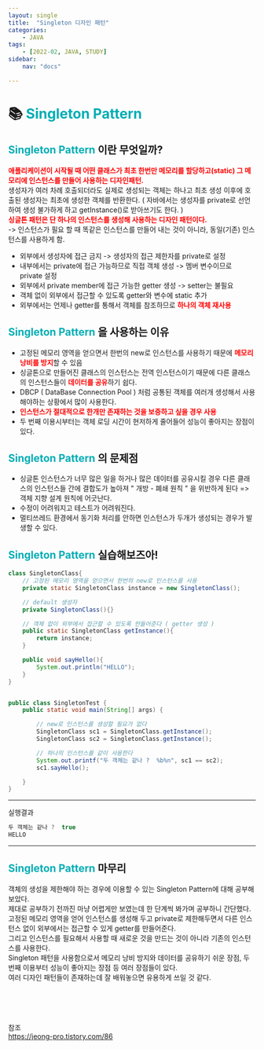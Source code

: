 ```yaml
---
layout: single
title:  "Singleton 디자인 패턴"
categories: 
    - JAVA
tags: 
    - [2022-02, JAVA, STUDY]
sidebar:
    nav: "docs"

---
```


# 📚 <a style="color:#00adb5">Singleton Pattern</a> 

## <a style="color:#00adb5">Singleton Pattern</a> 이란 무엇일까?
<a style="color:red"><b>애플리케이션이 시작될 때 어떤 클래스가 최초 한번만 메모리를 할당하고(static) 그 메모리에 인스턴스를 만들어 사용하는 디자인패턴.</b></a><br>
생성자가 여러 차례 호출되더라도 실제로 생성되는 객체는 하나고 최초 생성 이후에 호출된 생성자는 최초에 생성한 객체를 반환한다. ( 자바에서는 생성자를 private로 선언하여 생성 불가하게 하고 getInstance()로 받아쓰기도 한다. )<br>
<a style="color:red"><b>싱글톤 패턴은 단 하나의 인스턴스를 생성해 사용하는 디자인 패턴이다.</b></a><br>
-> 인스턴스가 필요 할 때 똑같은 인스턴스를 만들어 내는 것이 아니라, 동일(기존) 인스턴스를 사용하게 함.

- 외부에서 생성자에 접근 금지 -> 생성자의 접근 제한자를 private로 설정
- 내부에서는 private에 접근 가능하므로 직접 객체 생성 -> 멤버 변수이므로 private 설정
- 외부에서 private member에 접근 가능한 getter 생성 -> setter는 불필요
- 객체 없이 외부에서 접근할 수 있도록 getter와 변수에 static 추가
- 외부에서는 언제나 getter를 통해서 객체를 참조하므로 <a style="color:red"><b>하나의 객체 재사용</b></a>


## <a style="color:#00adb5">Singleton Pattern</a> 을 사용하는 이유
- 고정된 메모리 영역을 얻으면서 한번의 new로 인스턴스를 사용하기 때문에 <a style="color:red"><b>메모리 낭비를 방지</b></a>할 수 있음
- 싱글톤으로 만들어진 클래스의 인스턴스는 전역 인스턴스이기 때문에 다른 클래스의 인스턴스들이 <a style="color:red"><b>데이터를 공유</b></a>하기 쉽다.
- DBCP ( DataBase Connection Pool ) 처럼 공통된 객체를 여러개 생성해서 사용해야하는 상황에서 많이 사용한다.
- <a style="color:red"><b>인스턴스가 절대적으로 한개만 존재하는 것을 보증하고 싶을 경우 사용</b></a>
- 두 번째 이용시부터는 객체 로딩 시간이 현저하게 줄어들어 성능이 좋아지는 장점이 있다.

## <a style="color:#00adb5">Singleton Pattern</a> 의 문제점
- 싱글톤 인스턴스가 너무 많은 일을 하거나 많은 데이터를 공유시킬 경우 다른 클래스의 인스턴스들 간에 결합도가 높아져 " 개방 - 폐쇄 원칙 " 을 위반하게 된다 => 객체 지향 설계 원칙에 어긋난다.
- 수정이 어려워지고 테스트가 어려워진다.
- 멀티쓰레드 환경에서 동기화 처리를 안하면 인스턴스가 두개가 생성되는 경우가 발생할 수 있다.

## <a style="color:#00adb5">Singleton Pattern</a> 실습해보즈아!

```java
class SingletonClass{
    // 고정된 메모리 영역을 얻으면서 한번의 new로 인스턴스를 사용
    private static SingletonClass instance = new SingletonClass();

    // default 생성자
    private SingletonClass(){}

    // 객체 없이 외부에서 접근할 수 있도록 만들어준다 ( getter 생성 )
    public static SingletonClass getInstance(){
        return instance;
    }

    public void sayHello(){
        System.out.println("HELLO");
    }
}


public class SingletonTest {
    public static void main(String[] args) {

        // new로 인스턴스를 생성할 필요가 없다
        SingletonClass sc1 = SingletonClass.getInstance();
        SingletonClass sc2 = SingletonClass.getInstance();

        // 하나의 인스턴스를 같이 사용한다
        System.out.printf("두 객체는 같나 ?  %b%n", sc1 == sc2);
        sc1.sayHello();

    }
}
```

<hr>

실행결과<br>

```java
두 객체는 같나 ?  true
HELLO
```

<hr>




## <a style="color:#00adb5">Singleton Pattern</a> 마무리
객체의 생성을 제한해야 하는 경우에 이용할 수 있는 Singleton Pattern에 대해 공부해 보았다.<br>
제대로 공부하기 전까진 마냥 어렵게만 보였는데 한 단계씩 봐가며 공부하니 간단했다.<br>
고정된 메모리 영역을 얻어 인스턴스를 생성해 두고 private로 제한해두면서 다른 인스턴스 없이 외부에서는 접근할 수 있게 getter를 만들어준다.<br>
그리고 인스턴스를 필요해서 사용할 때 새로운 것을 만드는 것이 아니라 기존의 인스턴스를 사용한다.<br>
Singleton 패턴을 사용함으로서 메모리 낭비 방지와 데이터를 공유하기 쉬운 장점, 두번째 이용부터 성능이 좋아지는 장점 등 여러 장점들이 있다.<br>
여러 디자인 패턴들이 존재하는데 잘 배워놓으면 유용하게 쓰일 것 같다.<br>



<br><br><br><br>
참조<br>
<a href="https://jeong-pro.tistory.com/86" target=_blank>https://jeong-pro.tistory.com/86</a><br>
